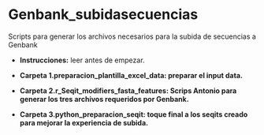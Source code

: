 # Genbank_subidasecuencias
Scripts para generar los archivos necesarios para la subida de secuencias a Genbank

- **Instrucciones:** leer antes de empezar. 

- **Carpeta 1.preparacion_plantilla_excel_data: preparar el input data.**
- **Carpeta 2.r_Seqit_modifiers_fasta_features: Scrips Antonio para generar los tres archivos requeridos por Genbank.**
- **Carpeta 3.python_preparacion_seqit: toque final a los seqits creado para mejorar la experiencia de subida.**

